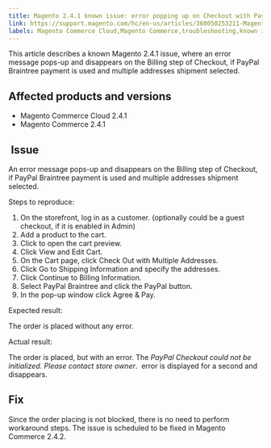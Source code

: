 ```yaml
---
title: Magento 2.4.1 known issue: error popping up on Checkout with PayPal Braintree  
link: https://support.magento.com/hc/en-us/articles/360050253211-Magento-2-4-1-known-issue-error-popping-up-on-Checkout-with-PayPal-Braintree-
labels: Magento Commerce Cloud,Magento Commerce,troubleshooting,known issues,2.4.1,PayPal Braintree
---
```


<p>This article describes a known Magento 2.4.1 issue, where an error message pops-up and disappears on the Billing step of Checkout, if PayPal Braintree payment is used and multiple addresses shipment selected. </p>
<h2>Affected products and versions</h2>
<ul>
<li>Magento Commerce Cloud 2.4.1</li>
<li>Magento Commerce 2.4.1</li>
</ul>
<h2> Issue</h2>
<p>An error message pops-up and disappears on the Billing step of Checkout, if PayPal Braintree payment is used and multiple addresses shipment selected. </p>
<p>Steps to reproduce:</p>
<ol>
<li>On the storefront, log in as a customer. (optionally could be a guest checkout, if it is enabled in Admin)</li>
<li>Add a product to the cart. </li>
<li>Click to open the cart preview.</li>
<li>Click View and Edit Cart.</li>
<li>On the Cart page, click Check Out with Multiple Addresses.</li>
<li>Click Go to Shipping Information and specify the addresses. </li>
<li>Click Continue to Billing Information. </li>
<li>Select PayPal Braintree and click the PayPal button.</li>
<li>In the pop-up window click Agree &amp; Pay.</li>
</ol>
<p>Expected result:</p>
<p>The order is placed without any error. </p>
<p>Actual result: </p>
<p>The order is placed, but with an error. The <em>PayPal Checkout could not be initialized. Please contact store owner</em>.  error is displayed for a second and disappears. </p>
<h2>Fix</h2>
<p>Since the order placing is not blocked, there is no need to perform workaround steps. The issue is scheduled to be fixed in Magento Commerce 2.4.2.</p>